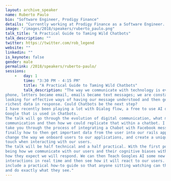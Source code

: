 ```yaml
---
layout: archive_speaker
name: Ruberto Paulo
bio: "Software Engineer, Prodigy Finance"
details: "Currently working at Prodigy Finance as a Software Engineer. Ruberto is passionate about all things Ruby. He is an organizer at the South African ruby conference ‘RubyFuZa’. He spends much of his time on his Hobbies which he funds by selling old equipment from previous hobbies"
image: "/images/2018/speakers/ruberto_paulo.png"
talk_title: "A Practical Guide to Taming Wild Chatbots"
talk_description: ""
twitter: https://twitter.com/rob_legend
website: ""
linkedin: ""
is_keynote: false
gender: male
permalink: /2018/speakers/ruberto-paulo/
sessions:
    -   day: 1
        time: "3:30 PM - 4:15 PM"
        title: "A Practical Guide to Taming Wild Chatbots"
        talk_description: "The way we communicate with technology is ever-changing! From landline to the cell
phone, letters became email, emails became text messages; we are constantly
looking for effective ways of having our message understood and then getting the
richest data in response. Could Chatbots be the next step?
I have recently been playing a lot with Dialog flow, a free to use AI developed by
Google that is used in Chatbots.
The talk will go through the evolution of digital communication, what makes effective
communication and then how we could replicate that within a chatbot. I will then
take you through the process of integrating a Chabot with Facebook messager and
finally how to then get important data from the user into our rails app. This could
change the way we onboard users to our applications, and create a unique personal
touch when interacting with our users.
The talk will be half technical and a half practical. With the first portion of the talk
being how we communicate with our users and their cognitive biases with regard to
how they expect we will respond. We can then Teach Googles AI some new
interactions in real time and then see how it will react to our users. The talk will
include a practical how-to guide so that anyone sitting watching can then go home
and do exactly what they see."
---
```

